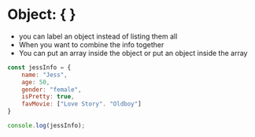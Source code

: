 # Object: { }

- you can label an object instead of listing them all
- When you want to combine the info together
- You can put an array inside the object or put an object inside the array

```jsx
const jessInfo = {
	name: "Jess",
	age: 50,
	gender: "female",
	isPretty: true,
	favMovie: ["Love Story". "Oldboy"]
}

console.log(jessInfo);
```
